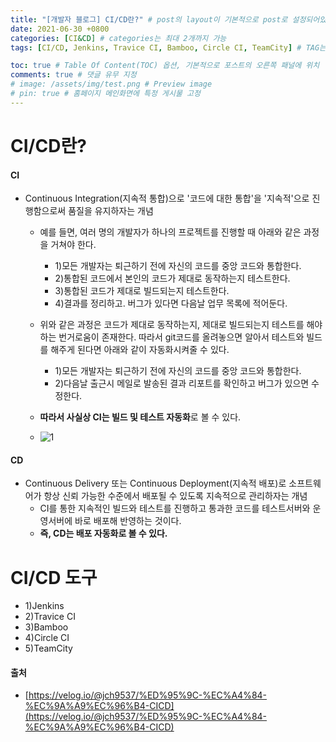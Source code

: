 ```yaml
---
title: "[개발자 블로그] CI/CD란?" # post의 layout이 기본적으로 post로 설정되어있어서 Front Matter에 따로 layout변수를 만들어 주지 않아도 됨
date: 2021-06-30 +0800
categories: [CI&CD] # categories는 최대 2개까지 가능
tags: [CI/CD, Jenkins, Travice CI, Bamboo, Circle CI, TeamCity] # TAG는 반드시 소문자로 이루어져야함, 0~무한개까지 지정 가능

toc: true # Table Of Content(TOC) 옵션, 기본적으로 포스트의 오른쪽 패널에 위치
comments: true # 댓글 유무 지정
# image: /assets/img/test.png # Preview image
# pin: true # 홈페이지 메인화면에 특정 게시물 고정
---
```


# CI/CD란?
#### CI
- Continuous Integration(지속적 통합)으로 '코드에 대한 통합'을 '지속적'으로 진행함으로써 품질을 유지하자는 개념
    - 예를 들면, 여러 명의 개발자가 하나의 프로젝트를 진행할 때 아래와 같은 과정을 거쳐야 한다.
        - 1)모든 개발자는 퇴근하기 전에 자신의 코드를 중앙 코드와 통합한다.
        - 2)통합된 코드에서 본인의 코드가 제대로 동작하는지 테스트한다.
        - 3)통합된 코드가 제대로 빌드되는지 테스트한다.
        - 4)결과를 정리하고. 버그가 있다면 다음날 업무 목록에 적어둔다.

    - 위와 같은 과정은 코드가 제대로 동작하는지, 제대로 빌드되는지 테스트를 해야하는 번거로움이 존재한다. 따라서 git코드를 올려놓으면 알아서 테스트와 빌드를 해주게 된다면 아래와 같이 자동화시켜줄 수 있다.
        - 1)모든 개발자는 퇴근하기 전에 자신의 코드를 중앙 코드와 통합한다.
        - 2)다음날 출근시 메일로 발송된 결과 리포트를 확인하고 버그가 있으면 수정한다.
    - <b>따라서 사실상 CI는 빌드 및 테스트 자동화</b>로 볼 수 있다.<br>
    - ![1](https://user-images.githubusercontent.com/44339530/120133429-24a0a700-c207-11eb-85b8-b305962c285f.png)<br>

#### CD
- Continuous Delivery 또는 Continuous Deployment(지속적 배포)로 소프트웨어가 항상 신뢰 가능한 수준에서 배포될 수 있도록 지속적으로 관리하자는 개념
    - CI를 통한 지속적인 빌드와 테스트를 진행하고 통과한 코드를 테스트서버와 운영서버에 바로 배포해 반영하는 것이다.
    - <b>즉, CD는 배포 자동화로 볼 수 있다.</b>

# CI/CD 도구
- 1)Jenkins
- 2)Travice CI
- 3)Bamboo
- 4)Circle CI
- 5)TeamCity

#### 출처
- [https://velog.io/@jch9537/%ED%95%9C-%EC%A4%84-%EC%9A%A9%EC%96%B4-CICD](https://velog.io/@jch9537/%ED%95%9C-%EC%A4%84-%EC%9A%A9%EC%96%B4-CICD)